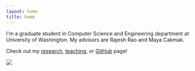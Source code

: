 ```yaml
---
layout: home
title: home
---
```


I'm a graduate student in Computer Science and Engineering department at University of Washington.
My advisors are Rajesh Rao and Maya Cakmak.

Check out my [research](./research), [teaching](./teaching), or [GitHub](https://github.com/mjyc) page!

<img src="{{ site.baseurl }}/assets/imgs/home.jpg">
